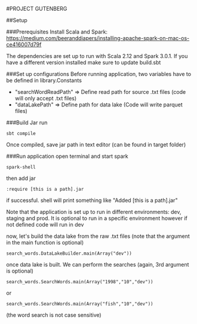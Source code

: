 #PROJECT GUTENBERG

##Setup

###Prerequisites
Install Scala and Spark:
https://medium.com/beeranddiapers/installing-apache-spark-on-mac-os-ce416007d79f

The dependencies are set up to run with Scala 2.12 and Spark 3.0.1.
If you have a different version installed make sure to update build.sbt

###Set up configurations
Before running application, two variables have to be defined in library.Constants
* "searchWordReadPath" => Define read path for source .txt files (code will only accept .txt files)
* "dataLakePath" => Define path for data lake (Code will write parquet files)

###Build Jar
run
```shell script
sbt compile
```

Once compiled, save jar path in text editor (can be found in target folder)

###Run application
open terminal and start spark
```shell script
spark-shell
```
then add jar
```shell script
:require [this is a path].jar
```
if successful. shell will print something like
"Added [this is a path].jar"

Note that the application is set up to run in different environments:
dev, staging and prod. It is optional to run in a specific environment 
however if not defined code will run in dev

now, let's build the data lake from the raw .txt files
(note that the argument in the main function is optional)
```shell script
search_words.DataLakeBuilder.main(Array("dev"))
```
once data lake is built. We can perform the searches
(again, 3rd argument is optional)
```shell script
search_words.SearchWords.main(Array("1998","10","dev"))
```
or
```shell script
search_words.SearchWords.main(Array("fish","10","dev"))
```
(the word search is not case sensitive)